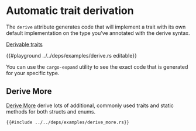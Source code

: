 # Automatic trait derivation

The `derive` attribute generates code that will implement a trait with its own default implementation on the type you’ve annotated with the derive syntax.

[Derivable traits]( https://doc.rust-lang.org/book/appendix-03-derivable-traits.html )

{{#playground ../../deps/examples/derive.rs editable}}

You can use the `cargo-expand` utility to see the exact code that is generated for your specific type.

## Derive More

[Derive More]( https://crates.io/crates/derive_more ) derive lots of additional, commonly used traits and static methods for both structs and enums.

```rust,editable,ignore,noplayground
{{#include ../../deps/examples/derive_more.rs}}
```
